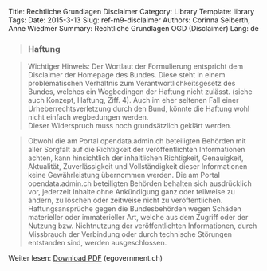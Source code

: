 Title: Rechtliche Grundlagen Disclaimer
Category: Library
Template: library
Tags:
Date: 2015-3-13
Slug: ref-m9-disclaimer
Authors: Corinna Seiberth, Anne Wiedmer
Summary: Rechtliche Grundlagen OGD (Disclaimer)
Lang: de

> ### Haftung

> Wichtiger Hinweis: Der Wortlaut der Formulierung entspricht dem Disclaimer der Homepage des Bundes. Diese steht in einem problematischen Verhältnis zum Verantwortlichkeitsgesetz des Bundes, welches ein Wegbedingen der Haftung nicht zulässt. (siehe auch Konzept, Haftung, Ziff. 4). Auch im eher seltenen Fall einer Urheberrechtsverletzung durch den Bund, könnte die Haftung wohl nicht einfach wegbedungen werden.  
Dieser Widerspruch muss noch grundsätzlich geklärt werden.

> Obwohl die am Portal opendata.admin.ch beteiligten Behörden mit aller Sorgfalt auf die Richtigkeit der veröffentlichten Informationen achten, kann hinsichtlich der inhaltlichen Richtigkeit, Genauigkeit, Aktualität, Zuverlässigkeit und Vollständigkeit dieser Informationen keine Gewährleistung übernommen werden.
Die am Portal opendata.admin.ch beteiligten Behörden behalten sich ausdrücklich vor, jederzeit Inhalte ohne Ankündigung ganz oder teilweise zu ändern, zu löschen oder zeitweise nicht zu veröffentlichen.
Haftungsansprüche gegen die Bundesbehörden wegen Schäden materieller oder immaterieller Art, welche aus dem Zugriff oder der Nutzung bzw. Nichtnutzung der veröffentlichten Informationen, durch Missbrauch der Verbindung oder durch technische Störungen entstanden sind, werden ausgeschlossen.

Weiter lesen: [Download PDF](http://www.egovernment.ch/umsetzung/00881/00883/01112/index.html?lang=de&download=NHzLpZeg7t,lnp6I0NTU042l2Z6ln1acy4Zn4Z2qZpnO2Yuq2Z6gpJCDdnt2gWym162epYbg2c_JjKbNoKSn6A--) (egovernment.ch)
